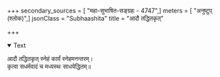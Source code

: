 +++
secondary_sources = [ "महा-सुभाषित-सङ्ग्रहः - 4747",]
meters = [ "अनुष्टुप् (श्लोक)",]
jsonClass = "Subhaashita"
title = "आदौ तद्धितकृत्"

+++

<details open><summary>Text</summary>

आदौ तद्धितकृत् स्नेहं कार्यं स्नेहमनन्तरम्।  
कृत्वा सधर्मवादं च मध्यस्थः साधयेद्धितम्॥
</details>
